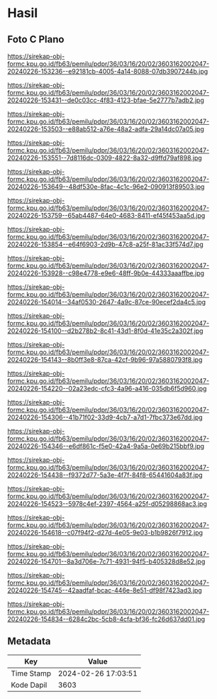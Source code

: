 # Hasil

## Foto C Plano

https://sirekap-obj-formc.kpu.go.id/fb63/pemilu/pdpr/36/03/16/20/02/3603162002047-20240226-153236--e92181cb-4005-4a14-8088-07db3907244b.jpg

https://sirekap-obj-formc.kpu.go.id/fb63/pemilu/pdpr/36/03/16/20/02/3603162002047-20240226-153431--de0c03cc-4f83-4123-bfae-5e2777b7adb2.jpg

https://sirekap-obj-formc.kpu.go.id/fb63/pemilu/pdpr/36/03/16/20/02/3603162002047-20240226-153503--e88ab512-a76e-48a2-adfa-29a14dc07a05.jpg

https://sirekap-obj-formc.kpu.go.id/fb63/pemilu/pdpr/36/03/16/20/02/3603162002047-20240226-153551--7d8116dc-0309-4822-8a32-d9ffd79af898.jpg

https://sirekap-obj-formc.kpu.go.id/fb63/pemilu/pdpr/36/03/16/20/02/3603162002047-20240226-153649--48df530e-8fac-4c1c-96e2-090913f89503.jpg

https://sirekap-obj-formc.kpu.go.id/fb63/pemilu/pdpr/36/03/16/20/02/3603162002047-20240226-153759--65ab4487-64e0-4683-8411-ef45f453aa5d.jpg

https://sirekap-obj-formc.kpu.go.id/fb63/pemilu/pdpr/36/03/16/20/02/3603162002047-20240226-153854--e64f6903-2d9b-47c8-a25f-81ac33f574d7.jpg

https://sirekap-obj-formc.kpu.go.id/fb63/pemilu/pdpr/36/03/16/20/02/3603162002047-20240226-153928--c98e4778-e9e6-48ff-9b0e-44333aaaffbe.jpg

https://sirekap-obj-formc.kpu.go.id/fb63/pemilu/pdpr/36/03/16/20/02/3603162002047-20240226-154014--34af0530-2647-4a9c-87ce-90ecef2da4c5.jpg

https://sirekap-obj-formc.kpu.go.id/fb63/pemilu/pdpr/36/03/16/20/02/3603162002047-20240226-154100--d2b278b2-8c41-43d1-8f0d-41e35c2a302f.jpg

https://sirekap-obj-formc.kpu.go.id/fb63/pemilu/pdpr/36/03/16/20/02/3603162002047-20240226-154143--8b0ff3e8-87ca-42cf-9b96-97a5880793f8.jpg

https://sirekap-obj-formc.kpu.go.id/fb63/pemilu/pdpr/36/03/16/20/02/3603162002047-20240226-154220--02a23edc-cfc3-4a96-a416-035db6f5d960.jpg

https://sirekap-obj-formc.kpu.go.id/fb63/pemilu/pdpr/36/03/16/20/02/3603162002047-20240226-154306--41b71f02-33d9-4cb7-a7d1-7fbc373e67dd.jpg

https://sirekap-obj-formc.kpu.go.id/fb63/pemilu/pdpr/36/03/16/20/02/3603162002047-20240226-154346--e6df861c-f5e0-42a4-9a5a-0e69b215bbf9.jpg

https://sirekap-obj-formc.kpu.go.id/fb63/pemilu/pdpr/36/03/16/20/02/3603162002047-20240226-154438--f9372d77-5a3e-4f7f-84f8-65441604a83f.jpg

https://sirekap-obj-formc.kpu.go.id/fb63/pemilu/pdpr/36/03/16/20/02/3603162002047-20240226-154523--5978c4ef-2397-4564-a25f-d05298868ac3.jpg

https://sirekap-obj-formc.kpu.go.id/fb63/pemilu/pdpr/36/03/16/20/02/3603162002047-20240226-154618--c07f94f2-d27d-4e05-9e03-b1b9826f7912.jpg

https://sirekap-obj-formc.kpu.go.id/fb63/pemilu/pdpr/36/03/16/20/02/3603162002047-20240226-154701--8a3d706e-7c71-4931-94f5-b405328d8e52.jpg

https://sirekap-obj-formc.kpu.go.id/fb63/pemilu/pdpr/36/03/16/20/02/3603162002047-20240226-154745--42aadfaf-bcac-446e-8e51-df98f7423ad3.jpg

https://sirekap-obj-formc.kpu.go.id/fb63/pemilu/pdpr/36/03/16/20/02/3603162002047-20240226-154834--6284c2bc-5cb8-4cfa-bf36-fc26d637dd01.jpg


## Metadata

| Key        | Value               |
| ---------- | ------------------- |
| Time Stamp | 2024-02-26 17:03:51 |
| Kode Dapil | 3603                |



